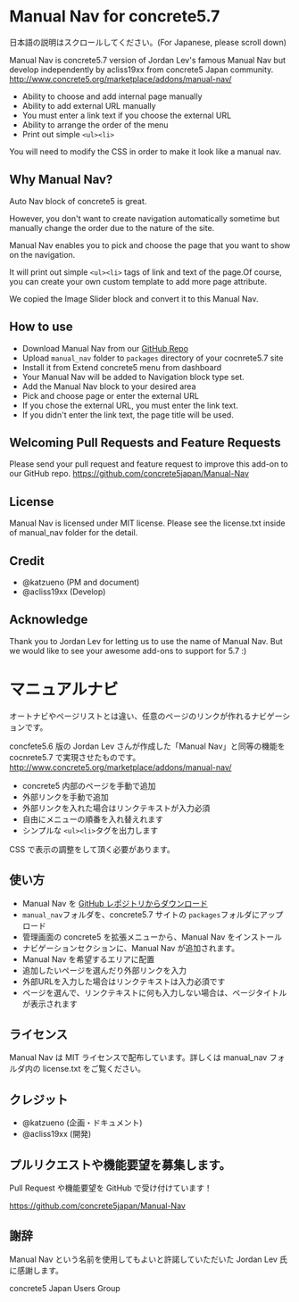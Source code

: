 # Manual Nav for concrete5.7

日本語の説明はスクロールしてください。(For Japanese, please scroll down)

Manual Nav is concrete5.7 version of Jordan Lev's famous Manual Nav but develop independently by acliss19xx from concrete5 Japan community.
http://www.concrete5.org/marketplace/addons/manual-nav/

- Ability to choose and add internal page manually
- Ability to add external URL manually
- You must enter a link text if you choose the external URL
- Ability to arrange the order of the menu
- Print out simple `<ul><li>`

You will need to modify the CSS in order to make it look like a manual nav.

## Why Manual Nav?

Auto Nav block of concrete5 is great.

However, you don't want to create navigation automatically sometime but manually change the order due to the nature of the site.

Manual Nav enables you to pick and choose the page that you want to show on the navigation.

It will print out simple `<ul><li>` tags of link and text of the page.Of course, you can create your own custom template to add more page attribute.

We copied the Image Slider block and convert it to this Manual Nav.

## How to use

- Download Manual Nav from our [GitHub Repo](https://github.com/concrete5japan/Manual-Nav/archive/master.zip)
- Upload `manual_nav` folder to `packages` directory of your cocnrete5.7 site
- Install it from Extend concrete5 menu from dashboard
- Your Manual Nav will be added to Navigation block type set.
- Add the Manual Nav block to your desired area
- Pick and choose page or enter the external URL
- If you chose the external URL, you must enter the link text.
- If you didn't enter the link text, the page title will be used.

## Welcoming Pull Requests and Feature Requests

Please send your pull request and feature request to improve this add-on to our GitHub repo.
https://github.com/concrete5japan/Manual-Nav

## License

Manual Nav is licensed under MIT license. Please see the license.txt inside of manual_nav folder for the detail.

## Credit

- @katzueno (PM and document)
- @acliss19xx (Develop)

## Acknowledge

Thank you to Jordan Lev for letting us to use the name of Manual Nav. But we would like to see your awesome add-ons to support for 5.7 :)


# マニュアルナビ

オートナビやページリストとは違い、任意のページのリンクが作れるナビゲーションです。

concfete5.6 版の Jordan Lev さんが作成した「Manual Nav」と同等の機能を cocnrete5.7 で実現させたものです。
http://www.concrete5.org/marketplace/addons/manual-nav/

- concrete5 内部のページを手動で追加
- 外部リンクを手動で追加
- 外部リンクを入れた場合はリンクテキストが入力必須
- 自由にメニューの順番を入れ替えれます
- シンプルな `<ul><li>`タグを出力します

CSS で表示の調整をして頂く必要があります。

## 使い方

- Manual Nav を [GitHub レポジトリからダウンロード](https://github.com/concrete5japan/Manual-Nav/archive/master.zip)
- `manual_nav`フォルダを、concrete5.7 サイトの `packages`フォルダにアップロード
- 管理画面の concrete5 を拡張メニューから、Manual Nav をインストール
- ナビゲーションセクションに、Manual Nav が追加されます。
- Manual Nav を希望するエリアに配置
- 追加したいページを選んだり外部リンクを入力
- 外部URLを入力した場合はリンクテキストは入力必須です
- ページを選んで、リンクテキストに何も入力しない場合は、ページタイトルが表示されます

## ライセンス

Manual Nav は MIT ライセンスで配布しています。詳しくは manual_nav フォルダ内の license.txt をご覧ください。

## クレジット

- @katzueno (企画・ドキュメント)
- @acliss19xx (開発)


## プルリクエストや機能要望を募集します。

Pull Request や機能要望を GitHub で受け付けています！

https://github.com/concrete5japan/Manual-Nav

## 謝辞

Manual Nav という名前を使用してもよいと許諾していただいた Jordan Lev 氏に感謝します。

concrete5 Japan Users Group
